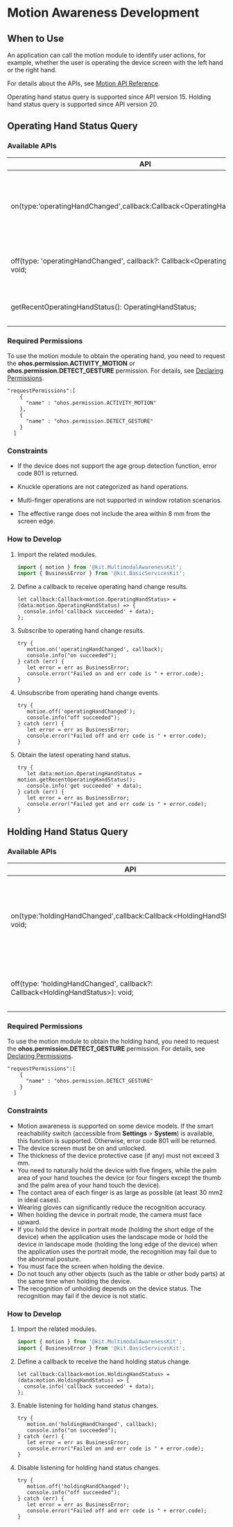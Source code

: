 # Motion Awareness Development
<!--Kit: Multimodal Awareness Kit-->
<!--Subsystem: MultimodalAwareness-->
<!--Owner: @dilligencer-->
<!--Designer: @zou_ye-->
<!--Tester: @judan-->
<!--Adviser: @hu-zhiqiong-->

## When to Use

An application can call the motion module to identify user actions, for example, whether the user is operating the device screen with the left hand or the right hand.

For details about the APIs, see [Motion API Reference](../../reference/apis-multimodalawareness-kit/js-apis-awareness-motion.md).

Operating hand status query is supported since API version 15. Holding hand status query is supported since API version 20.

## Operating Hand Status Query

### Available APIs

| API                                                      | Description                                  |
| ------------------------------------------------------------ | -------------------------------------- |
| on(type:'operatingHandChanged',callback:Callback&lt;OperatingHandStatus&gt;):void; | Subscribes to operating hand change events. This API uses a callback to return the result.|
| off(type: 'operatingHandChanged', callback?: Callback&lt;OperatingHandStatus&gt;): void; | Unsubscribes from operating hand change events.                  |
| getRecentOperatingHandStatus(): OperatingHandStatus;         | Obtains the latest operating hand status.                |

### Required Permissions

To use the motion module to obtain the operating hand, you need to request the **ohos.permission.ACTIVITY_MOTION** or **ohos.permission.DETECT_GESTURE** permission. For details, see [Declaring Permissions](../../security/AccessToken/declare-permissions.md).

  ```
  "requestPermissions":[
      {
        "name" : "ohos.permission.ACTIVITY_MOTION"
      },
      {
        "name" : "ohos.permission.DETECT_GESTURE"
      }
    ]
  ```
  
### Constraints

 - If the device does not support the age group detection function, error code 801 is returned.

 - Knuckle operations are not categorized as hand operations.

 - Multi-finger operations are not supported in window rotation scenarios.

 - The effective range does not include the area within 8 mm from the screen edge.

### How to Develop

1. Import the related modules.

   ```ts
   import { motion } from '@kit.MultimodalAwarenessKit';
   import { BusinessError } from '@kit.BasicServicesKit';
   ```
   <!-- @[import_the_motion_module](https://gitcode.com/openharmony/applications_app_samples/blob/master/code/DocsSample/Stationary/Motion/entry/src/main/ets/pages/Index.ets) -->

2. Define a callback to receive operating hand change results.

   ```
   let callback:Callback<motion.OperatingHandStatus> = (data:motion.OperatingHandStatus) => {
     console.info('callback succeeded' + data);
   };
   ```
   <!-- @[motion_subscribe_operating_parameter](https://gitcode.com/openharmony/applications_app_samples/blob/master/code/DocsSample/Stationary/Motion/entry/src/main/ets/pages/Index.ets) -->

3. Subscribe to operating hand change results.

   ```
   try {
      motion.on('operatingHandChanged', callback);
      console.info("on succeeded");
   } catch (err) {
      let error = err as BusinessError;
      console.error("Failed on and err code is " + error.code);
   }
   ```
   <!-- @[motion_subscribe_operating](https://gitcode.com/openharmony/applications_app_samples/blob/master/code/DocsSample/Stationary/Motion/entry/src/main/ets/pages/Index.ets) -->

4. Unsubscribe from operating hand change events.

   ```
   try {
      motion.off('operatingHandChanged');
      console.info("off succeeded");
   } catch (err) {
      let error = err as BusinessError;
      console.error("Failed off and err code is " + error.code);
   }
   ```
   <!-- @[motion_unsubscribe_operating](https://gitcode.com/openharmony/applications_app_samples/blob/master/code/DocsSample/Stationary/Motion/entry/src/main/ets/pages/Index.ets) -->

5. Obtain the latest operating hand status.

   ```
   try {
      let data:motion.OperatingHandStatus = motion.getRecentOperatingHandStatus();
      console.info('get succeeded' + data);
   } catch (err) {
      let error = err as BusinessError;
      console.error("Failed get and err code is " + error.code);
   }
   ```
   <!-- @[motion_get_operating](https://gitcode.com/openharmony/applications_app_samples/blob/master/code/DocsSample/Stationary/Motion/entry/src/main/ets/pages/Index.ets) -->


## Holding Hand Status Query

### Available APIs

| API                                                      | Description                                  |
| ------------------------------------------------------------ | -------------------------------------- |
| on(type:'holdingHandChanged',callback:Callback&lt;HoldingHandStatus&gt;): void; | Enables listening for holding hand status changes. This API uses a callback to return the result.|
| off(type: 'holdingHandChanged', callback?: Callback&lt;HoldingHandStatus&gt;): void; | Disables listening for holding hand status changes.                  |

### Required Permissions

To use the motion module to obtain the holding hand, you need to request the **ohos.permission.DETECT_GESTURE** permission. For details, see [Declaring Permissions](../../security/AccessToken/declare-permissions.md).

  ```
  "requestPermissions":[
      {
        "name" : "ohos.permission.DETECT_GESTURE"
      }
    ]
  ```
  
### Constraints

 - Motion awareness is supported on some device models. If the smart reachability switch (accessible from **Settings** > **System**) is available, this function is supported. Otherwise, error code 801 will be returned.
 - The device screen must be on and unlocked.
 - The thickness of the device protective case (if any) must not exceed 3 mm.
 - You need to naturally hold the device with five fingers, while the palm area of your hand touches the device (or four fingers except the thumb and the palm area of your hand touch the device).
 - The contact area of each finger is as large as possible (at least 30 mm2 in ideal cases).
 - Wearing gloves can significantly reduce the recognition accuracy.
 - When holding the device in portrait mode, the camera must face upward.
 - If you hold the device in portrait mode (holding the short edge of the device) when the application uses the landscape mode or hold the device in landscape mode (holding the long edge of the device) when the application uses the portrait mode, the recognition may fail due to the abnormal posture.
 - You must face the screen when holding the device.
 - Do not touch any other objects (such as the table or other body parts) at the same time when holding the device.
 - The recognition of unholding depends on the device status. The recognition may fail if the device is not static.

### How to Develop

1. Import the related modules.

   ```ts
   import { motion } from '@kit.MultimodalAwarenessKit';
   import { BusinessError } from '@kit.BasicServicesKit';
   ```
   <!-- @[import_the_motion_module](https://gitcode.com/openharmony/applications_app_samples/blob/master/code/DocsSample/Stationary/Motion/entry/src/main/ets/pages/Index.ets) -->

2. Define a callback to receive the hand holding status change.

   ```
   let callback:Callback<motion.HoldingHandStatus> = (data:motion.HoldingHandStatus) => {
     console.info('callback succeeded' + data);
   };
   ```
   <!-- @[motion_subscribe_holding_parameter](https://gitcode.com/openharmony/applications_app_samples/blob/master/code/DocsSample/Stationary/Motion/entry/src/main/ets/pages/Index.ets) -->

3. Enable listening for holding hand status changes.

   ```
   try {
      motion.on('holdingHandChanged', callback);
      console.info("on succeeded");
   } catch (err) {
      let error = err as BusinessError;
      console.error("Failed on and err code is " + error.code);
   }
   ```
   <!-- @[motion_subscribe_holding](https://gitcode.com/openharmony/applications_app_samples/blob/master/code/DocsSample/Stationary/Motion/entry/src/main/ets/pages/Index.ets) -->

4. Disable listening for holding hand status changes.

   ```
   try {
      motion.off('holdingHandChanged');
      console.info("off succeeded");
   } catch (err) {
      let error = err as BusinessError;
      console.error("Failed off and err code is " + error.code);
   }
   ```
   <!-- @[motion_unsubscribe_holding](https://gitcode.com/openharmony/applications_app_samples/blob/master/code/DocsSample/Stationary/Motion/entry/src/main/ets/pages/Index.ets) -->
